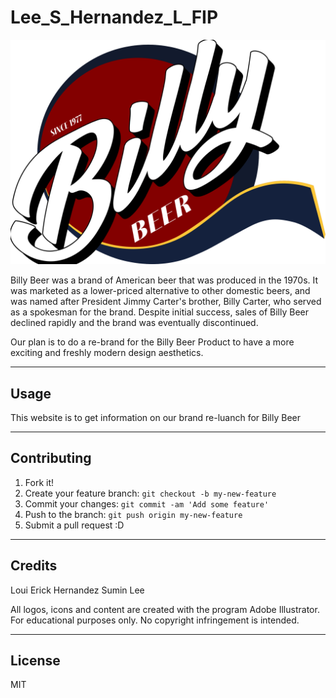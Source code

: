 # Lee_S_Hernandez_L_FIP
<img src="images/BillyBeerLogo.svg" alt="Billy Beer main logo">

Billy Beer was a brand of American beer that was produced in the 1970s. It was marketed as a lower-priced alternative to other domestic beers, and was named after President Jimmy Carter's brother, Billy Carter, who served as a spokesman for the brand. Despite initial success, sales of Billy Beer declined rapidly and the brand was eventually discontinued.

Our plan is to do a re-brand for the Billy Beer Product to have a more exciting and freshly modern design aesthetics.

___
## Usage

This website is to get information on our brand re-luanch for Billy Beer
___

## Contributing

1. Fork it!
2. Create your feature branch: `git checkout -b my-new-feature`
3. Commit your changes: `git commit -am 'Add some feature'`
4. Push to the branch: `git push origin my-new-feature`
5. Submit a pull request :D

___
## Credits

 Loui Erick Hernandez
 Sumin Lee

 All logos, icons and content are created with the program Adobe Illustrator.
 For educational purposes only.
 No copyright infringement is intended.
___
## License

MIT